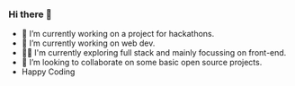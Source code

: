 ### Hi there 👋
- 🔭 I’m currently working on a project for hackathons.
- 🌱 I’m currently working on web dev. 
- :bowing_man:   I'm currently exploring full stack and mainly focussing on front-end.
- 👯 I’m looking to collaborate on some basic open source projects.
- Happy Coding
### 
